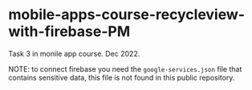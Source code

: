 # mobile-apps-course-recycleview-with-firebase-PM

Task 3 in monile app course. Dec 2022.

NOTE: to connect firebase you need the `google-services.json` file that contains sensitive data, this file is not found in this public repository.
